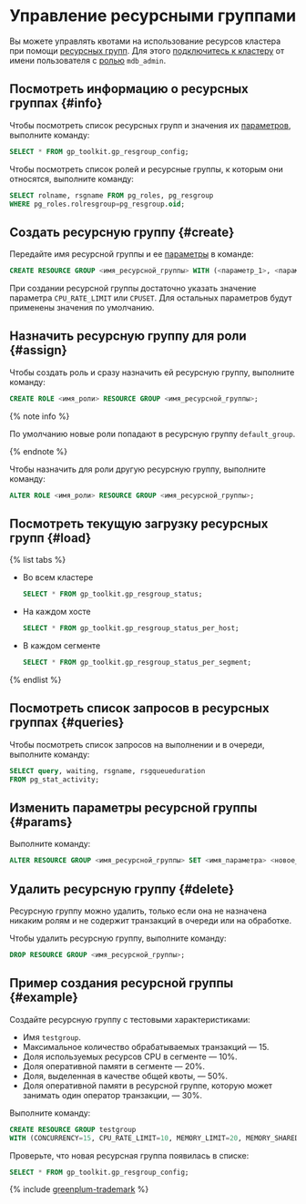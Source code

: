 # Управление ресурсными группами

Вы можете управлять квотами на использование ресурсов кластера при помощи [ресурсных групп](../concepts/resource-groups.md). Для этого [подключитесь к кластеру](connect.md) от имени пользователя с [ролью](../concepts/cluster-users.md#mdb_admin) `mdb_admin`.

## Посмотреть информацию о ресурсных группах {#info}

Чтобы посмотреть список ресурсных групп и значения их [параметров](../concepts/resource-groups.md#rg-params), выполните команду:

```sql
SELECT * FROM gp_toolkit.gp_resgroup_config;
```

Чтобы посмотреть список ролей и ресурсные группы, к которым они относятся, выполните команду:

```sql
SELECT rolname, rsgname FROM pg_roles, pg_resgroup
WHERE pg_roles.rolresgroup=pg_resgroup.oid;
```

## Создать ресурсную группу {#create}

Передайте имя ресурсной группы и ее [параметры](../concepts/resource-groups.md#rg-params) в команде:

```sql
CREATE RESOURCE GROUP <имя_ресурсной_группы> WITH (<параметр_1>, <параметр_2>, ...);
```

При создании ресурсной группы достаточно указать значение параметра `CPU_RATE_LIMIT` или `CPUSET`. Для остальных параметров будут применены значения по умолчанию.


## Назначить ресурсную группу для роли {#assign}

Чтобы создать роль и сразу назначить ей ресурсную группу, выполните команду:

```sql
CREATE ROLE <имя_роли> RESOURCE GROUP <имя_ресурсной_группы>;
```

{% note info %}

По умолчанию новые роли попадают в ресурсную группу `default_group`.

{% endnote %}

Чтобы назначить для роли другую ресурсную группу, выполните команду:

```sql
ALTER ROLE <имя_роли> RESOURCE GROUP <имя_ресурсной_группы>;
```

## Посмотреть текущую загрузку ресурсных групп {#load}

{% list tabs %}

* Во всем кластере

    ```sql
    SELECT * FROM gp_toolkit.gp_resgroup_status;
    ```

* На каждом хосте

    ```sql
    SELECT * FROM gp_toolkit.gp_resgroup_status_per_host;
    ```

* В каждом сегменте

    ```sql
    SELECT * FROM gp_toolkit.gp_resgroup_status_per_segment;
    ```

{% endlist %}

## Посмотреть список запросов в ресурсных группах {#queries}

Чтобы посмотреть список запросов на выполнении и в очереди, выполните команду:

```sql
SELECT query, waiting, rsgname, rsgqueueduration
FROM pg_stat_activity;
```

## Изменить параметры ресурсной группы {#params}

Выполните команду:

```sql
ALTER RESOURCE GROUP <имя_ресурсной_группы> SET <имя_параметра> <новое_значение_параметра>;
```

## Удалить ресурсную группу {#delete}

Ресурсную группу можно удалить, только если она не назначена никаким ролям и не содержит транзакций в очереди или на обработке.

Чтобы удалить ресурсную группу, выполните команду:

```sql
DROP RESOURCE GROUP <имя_ресурсной_группы>;
```


## Пример создания ресурсной группы {#example}

Создайте ресурсную группу с тестовыми характеристиками:

* Имя `testgroup`.
* Максимальное количество обрабатываемых транзакций — 15.
* Доля используемых ресурсов CPU в сегменте — 10%.
* Доля оперативной памяти в сегменте — 20%.
* Доля, выделенная в качестве общей квоты, — 50%.
* Доля оперативной памяти в ресурсной группе, которую может занимать один оператор транзакции, — 30%.

Выполните команду:

```sql
CREATE RESOURCE GROUP testgroup
WITH (CONCURRENCY=15, CPU_RATE_LIMIT=10, MEMORY_LIMIT=20, MEMORY_SHARED_QUOTA=50, MEMORY_SPILL_RATIO=30);
```

Проверьте, что новая ресурсная группа появилась в списке:

```sql
SELECT * FROM gp_toolkit.gp_resgroup_config;
```


{% include [greenplum-trademark](../../_includes/mdb/mgp/trademark.md) %}
